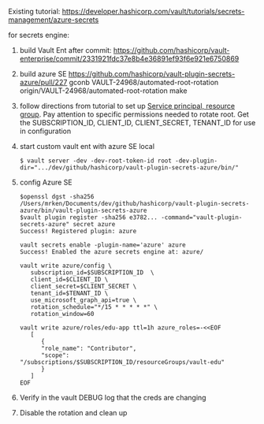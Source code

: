 Existing tutorial:
https://developer.hashicorp.com/vault/tutorials/secrets-management/azure-secrets

for secrets engine:

1. build Vault Ent after commit: https://github.com/hashicorp/vault-enterprise/commit/2331921fdc37e8b4e36891ef93f6e921e6750869
1. build azure SE https://github.com/hashicorp/vault-plugin-secrets-azure/pull/227
gconb VAULT-24968/automated-root-rotation origin/VAULT-24968/automated-root-rotation
make 
1. follow directions from tutorial to set up [Service principal, resource group](https://developer.hashicorp.com/vault/tutorials/secrets-management/azure-secrets#create-an-azure-service-principal-and-resource-group).  Pay attention to specific permissions needed to rotate root.  Get the SUBSCRIPTION_ID, CLIENT_ID, CLIENT_SECRET, TENANT_ID for use in configuration
1. start custom vault ent with azure SE local
   ```
   $ vault server -dev -dev-root-token-id root -dev-plugin-dir=".../dev/github/hashicorp/vault-plugin-secrets-azure/bin/"
   ```
1. config Azure SE
   ```
   $openssl dgst -sha256 /Users/mrken/Documents/dev/github/hashicorp/vault-plugin-secrets-azure/bin/vault-plugin-secrets-azure
   $vault plugin register -sha256 e3782... -command="vault-plugin-secrets-azure" secret azure
   Success! Registered plugin: azure
   ```

   ```
   vault secrets enable -plugin-name='azure' azure
   Success! Enabled the azure secrets engine at: azure/

   vault write azure/config \
      subscription_id=$SUBSCRIPTION_ID  \
      client_id=$CLIENT_ID \
      client_secret=$CLIENT_SECRET \
      tenant_id=$TENANT_ID \
      use_microsoft_graph_api=true \
      rotation_schedule="*/15 * * * * *" \
      rotation_window=60
   ```
   ```
   vault write azure/roles/edu-app ttl=1h azure_roles=-<<EOF
      [
         {
         "role_name": "Contributor",
         "scope": "/subscriptions/$SUBSCRIPTION_ID/resourceGroups/vault-edu"
         }
      ]
   EOF
   ```
1. Verify in the vault DEBUG log that the creds are changing
1. Disable the rotation and clean up

